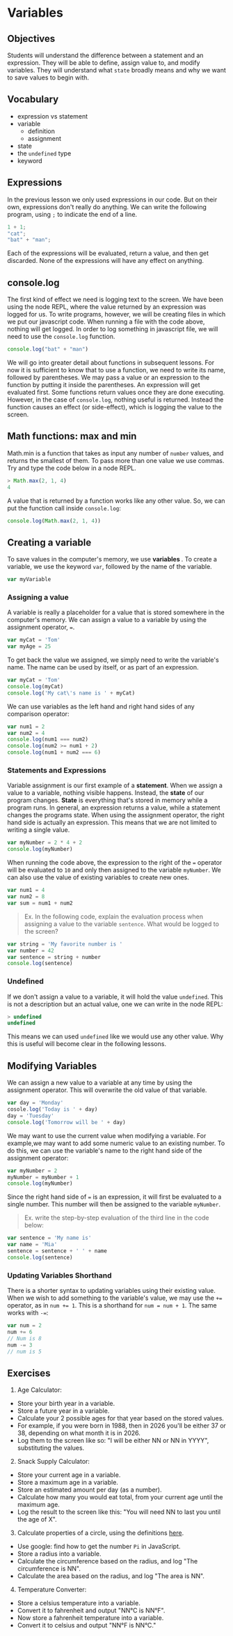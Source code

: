 # Variables

## Objectives

Students will understand the difference between a statement and an expression. They will be able to define, assign value to, and modify variables. They will understand what `state` broadly means and why we want to save values to begin with.

## Vocabulary

* expression vs statement
* variable
  * definition
  * assignment
* state
* the `undefined` type
* keyword

## Expressions

In the previous lesson we only used expressions in our code. But on their own, expressions don't really do anything. We can write the following program, using `;` to indicate the end of a line.

```js
1 + 1;
"cat";
"bat" + "man";
```

Each of the expressions will be evaluated, return a value, and then get discarded. None of the expressions will have any effect on anything.

## console.log

The first kind of effect we need is logging text to the screen. We have been using the node REPL, where the value returned by an expression was logged for us. To write programs, however, we will be creating files in which we put our javascript code. When running a file with the code above, nothing will get logged. In order to log something in javascript file, we will need to use the `console.log` function.

```js
console.log("bat" + "man")
```

We will go into greater detail about functions in subsequent lessons. For now it is sufficient to know that to use a function, we need to write its name, followed by parentheses. We may pass a value or an expression to the function by putting it inside the parentheses. An expression will get evaluated first. Some functions return values once they are done executing. However, in the case of `console.log`, nothing useful is returned. Instead the function causes an effect (or side-effect), which is logging the value to the screen.

## Math functions: max and min

Math.min is a function that takes as input any number of `number` values, and returns the smallest of them. To pass more than one value we use commas. Try and type the code below in a node REPL.

```js
> Math.max(2, 1, 4)
4
```

A value that is returned by a function works like any other value. So, we can put the function call inside `console.log`:

```js
console.log(Math.max(2, 1, 4))
```

## Creating a variable

To save values in the computer's memory, we use <b> variables </b>. To create a variable, we use the keyword `var`, followed by the name of the variable.

```js
var myVariable
```

### Assigning a value

A variable is really a placeholder for a value that is stored somewhere in the computer's memory. We can assign a value to a variable by using the assignment operator, `=`.

```js
var myCat = 'Tom'
var myAge = 25
```

To get back the value we assigned, we simply need to write the variable's name. The name can be used by itself, or as part of an expression.

```js
var myCat = 'Tom'
console.log(myCat)
console.log('My cat\'s name is ' + myCat)
```

We can use variables as the left hand and right hand sides of any comparison operator:

```js
var num1 = 2
var num2 = 4
console.log(num1 === num2)
console.log(num2 >= num1 + 2)
console.log(num1 + num2 === 6)
```

### Statements and Expressions

Variable assignment is our first example of a <b>statement</b>. When we assign a value to a variable, nothing visible happens. Instead, the <b>state</b> of our program changes. <b>State</b> is everything that's stored in memory while a program runs. In general, an expression returns a value, while a statement changes the programs state. When using the assignment operator, the right hand side is actually an expression. This means that we are not limited to writing a single value.

```js
var myNumber = 2 * 4 + 2
console.log(myNumber)
```

When running the code above, the expression to the right of the `=` operator will be evaluated to `10` and only then assigned to the variable `myNumber`. We can also use the value of existing variables to create new ones.

```js
var num1 = 4
var num2 = 8
var sum = num1 + num2
```

> Ex. In the following code, explain the evaluation process when assigning a value to the variable `sentence`. What would be logged to the screen?

```js
var string = 'My favorite number is '
var number = 42
var sentence = string + number
console.log(sentence)
```

### Undefined

If we don't assign a value to a variable, it will hold the value `undefined`. This is not a description but an actual value, one we can write in the node REPL:

```js
> undefined
undefined
```

This means we can used `undefined` like we would use any other value. Why this is useful will become clear in the following lessons.

## Modifying Variables

We can assign a new value to a variable at any time by using the assignment operator. This will overwrite the old value of that variable.

```js
var day = 'Monday'
cosole.log('Today is ' + day)
day = 'Tuesday'
console.log('Tomorrow will be ' + day)
```

We may want to use the current value when modifying a variable. For example,we may want to add some numeric value to an existing number. To do this, we can use the variable's name to the right hand side of the assignment operator:

```js
var myNumber = 2
myNumber = myNumber + 1
console.log(myNumber)
```

Since the right hand side of `=` is an expression, it will first be evaluated to a single number. This number will then be assigned to the variable `myNumber`.

> Ex. write the step-by-step evaluation of the third line in the code below:

```js
var sentence = 'My name is'
var name = 'Mia'
sentence = sentence + ' ' + name
console.log(sentence)
```

### Updating Variables Shorthand

There is a shorter syntax to updating variables using their existing value. When we wish to add something to the variable's value, we may use the `+=` operator, as in `num += 1`. This is a shorthand for `num = num + 1`. The same works with `-=`:

```js
var num = 2
num += 6
// Num is 8
num -= 3
// num is 5
```

## Exercises

1. Age Calculator:
* Store your birth year in a variable.
* Store a future year in a variable.
* Calculate your 2 possible ages for that year based on the stored values.
* For example, if you were born in 1988, then in 2026 you'll be either 37 or 38, depending on what month it is in 2026.
* Log them to the screen like so: "I will be either NN or NN in YYYY", substituting the values.

2. Snack Supply Calculator:
* Store your current age in a variable.
* Store a maximum age in a variable.
* Store an estimated amount per day (as a number).
* Calculate how many you would eat total, from your current age until the maximum age.
* Log the result to the screen like this: "You will need NN to last you until the age of X".

3. Calculate properties of a circle, using the definitions [here](http://math2.org/math/geometry/circles.htm).
* Use google: find how to get the number `Pi` in JavaScript.
* Store a radius into a variable.
* Calculate the circumference based on the radius, and log "The circumference is NN".
* Calculate the area based on the radius, and log "The area is NN".

4. Temperature Converter:
* Store a celsius temperature into a variable.
* Convert it to fahrenheit and output "NN°C is NN°F".
* Now store a fahrenheit temperature into a variable.
* Convert it to celsius and output "NN°F is NN°C."

